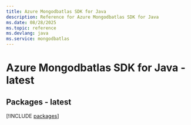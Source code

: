 ```yaml
---
title: Azure Mongodbatlas SDK for Java
description: Reference for Azure Mongodbatlas SDK for Java
ms.date: 08/28/2025
ms.topic: reference
ms.devlang: java
ms.service: mongodbatlas
---
```

# Azure Mongodbatlas SDK for Java - latest
## Packages - latest
[!INCLUDE [packages](mongodbatlas-index.md)]